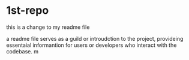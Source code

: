 # 1st-repo
this is a change to my readme file

a readme file serves as a guild or introudction to the project,
provideing essentaial informantion for users or developers who interact with the codebase.
m